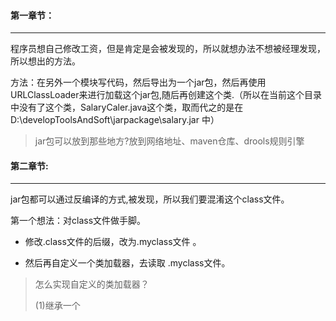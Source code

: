 #### 第一章节：

***

程序员想自己修改工资，但是肯定是会被发现的，所以就想办法不想被经理发现，所以想出的方法。    

方法：在另外一个模块写代码，然后导出为一个jar包，然后再使用URLClassLoader来进行加载这个jar包,随后再创建这个类.（所以在当前这个目录中没有了这个类，SalaryCaler.java这个类，取而代之的是在D:\developToolsAndSoft\jarpackage\salary.jar 中）    

> jar包可以放到那些地方?放到网络地址、maven仓库、drools规则引擎  

#### 第二章节:  

***

jar包都可以通过反编译的方式,被发现，所以我们要混淆这个class文件。

第一个想法：对class文件做手脚。  

- 修改.class文件的后缀，改为.myclass文件 。   

- 然后再自定义一个类加载器，去读取 .myclass文件。  

> 怎么实现自定义的类加载器？
>
> (1)继承一个